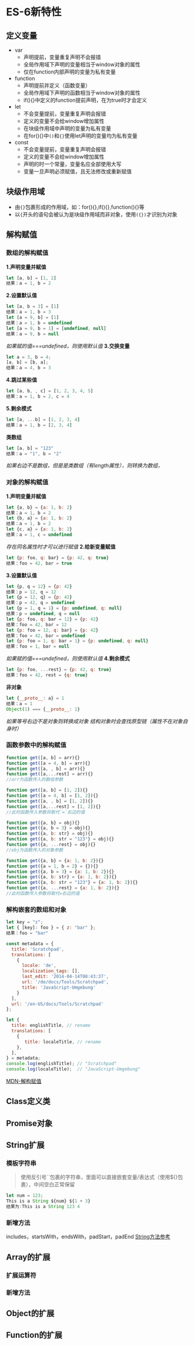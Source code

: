 # ES-6新特性
## 定义变量
- var
    - 声明提前，变量重复声明不会报错
    - 全局作用域下声明的变量相当于window对象的属性
    - 仅在function内部声明的变量为私有变量
- function
    - 声明提前并定义（函数变量）
    - 全局作用域下声明的函数相当于window对象的属性
    - if(){}中定义的function提前声明，在为true时才会定义
- let
    - 不会变量提前，变量重复声明会报错
    - 定义的变量不会给window增加属性
    - 在块级作用域中声明的变量为私有变量
    - 在for(){}中`()`和`{}`使用let声明的变量均为私有变量
- const
    - 不会变量提前，变量重复声明会报错
    - 定义的变量不会给window增加属性
    - 声明的时一个常量，变量名应全部使用大写
    - 变量一旦声明必须赋值，且无法修改或重新赋值
## 块级作用域
- 由`{}`包裹形成的作用域，如：for(){},if(){},function(){}等
- 以`{`开头的语句会被认为是块级作用域而非对象，使用`({})`才识别为对象 
## 解构赋值
### 数组的解构赋值
**1.声明变量并赋值**
```js
let [a, b] = [1, 2]
结果：a = 1, b = 2
```
**2.设置默认值**
```js
let [a, b = 3] = [1]
结果：a = 1, b = 3
let [a = 9, b] = [1]
结果：a = 1, b = undefined
let [a = 9, b = 1] = [undefined, null]
结果：a = 9, b = null
```
*如果赋的值===undefined，则使用默认值*
**3.交换变量**
```js
let a = 3, b = 4;
[a, b] = [b, a];
结果：a = 4, b = 3
```
**4.跳过某些值**
```js
let [a, b, , c] = [1, 2, 3, 4, 5]
结果：a = 1, b = 2, c = 4
```
**5.剩余模式**
```js
let [a, ...b] = [1, 2, 3, 4]
结果：a = 1, b = [2, 3, 4]
```
**类数组**
```js
let [a, b] = "123"
结果：a = "1", b = "2"
```
*如果右边不是数组，但是是类数组（有length属性），则转换为数组，*
### 对象的解构赋值
**1.声明变量并赋值**
```js
let {a, b} = {a: 1, b: 2}
结果：a = 1, b = 2
let {b, a} = {a: 1, b: 2}
结果：a = 1, b = 2
let {c, a} = {a: 1, b: 2}
结果：a = 1, c = undefined
```
*存在同名属性时才可以进行赋值*
**2.给新变量赋值**
```js
let {p: foo, q: bar} = {p: 42, q: true}
结果：foo = 42, bar = true
```
**3.设置默认值**
```js
let {p, q = 12} = {p: 42}
结果：p = 12, q = 12
let {p = 12, q} = {p: 42}
结果：p = 42, q = undefined
let {p = 1, q = 1} = {p: undefined, q: null}
结果：p = undefined, q = null
let {p: foo, q: bar = 12} = {p: 42}
结果：foo = 42, bar = 12
let {p: foo = 12, q: bar} = {p: 42}
结果：foo = 42, bar = undefined
let {p: foo = 1, q: bar = 1} = {p: undefined, q: null}
结果：foo = 1, bar = null
```
*如果赋的值===undefined，则使用默认值*
**4.剩余模式**
```js
let {p: foo, ...rest} = {p: 42, q: true}
结果：foo = 42, rest = {q: true}
```
**非对象**
```js
let {__proto__: a} = 1
结果：a = 1
Object(1) === {__proto__: 1}
```
*如果等号右边不是对象则转换成对象*
*结构对象时会查找原型链（属性不在对象自身时）*

### 函数参数中的解构赋值
```js
function get([a, b] = arr){}
function get([a = 4, b] = arr){}
function get([a, , b] = arr){}
function get([a,...rest] = arr){}
//arr为函数传入的数组参数
```
```js
function get([a, b] = [1, 2]){}
function get([a = 4, b] = [1, 2]){}
function get([a, , b] = [1, 2]){}
function get([a,...rest] = [1, 2]){}
//此时函数传入参数将取代`=`右边的值
```
```js
function get({a, b} = obj){}
function get({a, b = 3} = obj){}
function get({a, b: str} = obj){}
function get({a, b: str = "123"} = obj){}
function get({a, ...rest} = obj){}
//obj为函数传入的对象参数
```
```js
function get({a, b} = {a: 1, b: 2}){}
function get({a = 1, b = 2} = {}){}
function get({a, b = 3} = {a: 1, b: 2}){}
function get({a, b: str} = {a: 1, b: 2}){}
function get({a, b: str = "123"} = {a: 1, b: 2}){}
function get({a, ...rest} = {a: 1, b: 2}){}
//此时函数传入参数将取代=右边的值
```
### 解构嵌套的数组和对象
```js
let key = "z";
let { [key]: foo } = { z: "bar" };
结果：foo = "bar"
```
```js
const metadata = {
  title: 'Scratchpad',
  translations: [
    {
      locale: 'de',
      localization_tags: [],
      last_edit: '2014-04-14T08:43:37',
      url: '/de/docs/Tools/Scratchpad',
      title: 'JavaScript-Umgebung'
    }
  ],
  url: '/en-US/docs/Tools/Scratchpad'
};

let {
  title: englishTitle, // rename
  translations: [
    {
       title: localeTitle, // rename
    },
  ],
} = metadata;
console.log(englishTitle); // "Scratchpad"
console.log(localeTitle);  // "JavaScript-Umgebung"
```
[MDN-解构赋值](https://developer.mozilla.org/zh-CN/docs/Web/JavaScript/Reference/Operators/Destructuring_assignment)
## Class定义类
## Promise对象
## String扩展
### 模板字符串
> 使用反引号\`\`包裹的字符串，里面可以直接嵌套变量/表达式（使用${}包裹），中间空白正常保留

```js
let num = 123;
This is a String ${num} ${1 + 3}
结果为:This is a String 123 4
```
### 新增方法
includes，startsWith，endsWith，padStart，padEnd
[String方法参考](https://developer.mozilla.org/zh-CN/docs/Web/JavaScript/Reference/Global_Objects/String)

## Array的扩展
### 扩展运算符
### 新增方法
## Object的扩展
## Function的扩展
